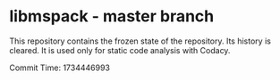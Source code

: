 # libmspack - master branch

This repository contains the frozen state of the repository.
Its history is cleared. It is used only for static code
analysis with Codacy.

Commit Time: 1734446993